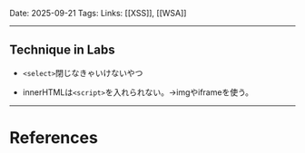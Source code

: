 
Date: 2025-09-21
Tags: 
Links: [[XSS]], [[WSA]]

***
 
## Technique in Labs

- `<select>`閉じなきゃいけないやつ

- innerHTMLは`<script>`を入れられない。→imgやiframeを使う。




***
# References